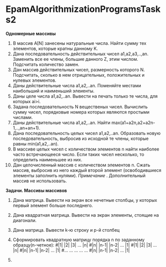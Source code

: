 # EpamAlgorithmizationProgramsTasks2

**Одномерные массивы**
1. В массив A[N] занесены натуральные числа. Найти сумму тех элементов, которые кратны данному K.
2. Дана последовательность действительных чисел a1,a2,a3,..,an. Заменить все ее члены, большие данного Z, этим числом. Подсчитать количество замен.
3. Дан массив действительных чисел, размерность которого N. Подсчитать, сколько в нем отрицательных, положительных и нулевых элементов.
4. Даны действительные числа a1,a2,..an. Поменяйте местами наибольший и наименьший элеиенты.
5. Даны целе числа a1,a2,..an. Вывести на печать только те числа, для которых ai>i.
6. Задана последовательность N вещественых чисел. Вычислить сумму чисел, порядковые номера которых являются простыми числами.
7. Даны действительные числа a1,a2,..an. Найти max(a1+a2n,a2+a2n-1,..,an+an+1).
8. Дана последовательность целых чисел a1,a2,..an. Образовать новую последовательность, выбросив из исходной те члены, которые равны min(a1,a2,..an).
9. В массиве целых чисел с количеством элементов n найти наиболее часто встречающееся число. Если таких чисел несколько, то определить наименьшее из них.
10. Дан целочисленный массив с количеством элементов n. Сжать массив, выбросив из него каждый второй элемент (освободившиеся элементы заполнить нулями). _Примечание_ . Дополнительный массив не использовать.

**Задачи. Массивы массивов**
1. Дана матрица. Вывести на экран все нечетные столбцы, у которых первый элемент больше последнего.
2. Дана квадратная матрица. Вывести на экран элементы, стоящие на диагонали.
3. Дана матрица. Вывести k-ю строку и p-й столбец
4. Сформировать квадратную матрицу порядка n по заданному образцу(n-четное):
                                    #|1|   |2|   |3| ... |n|
                                    #|n| |n-1| |n-2| ... |1|
                                    #|1|   |2|   |3| ... |n|
                                    #|n| |n-1| |n-2| ... |1|
                                    #...   ...   ... ... ...
                                    #|n| |n-1| |n-2| ... |1|
                                    
5.
